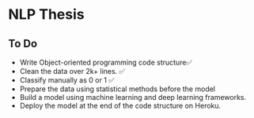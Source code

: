 # NLP Thesis

## To Do
* Write Object-oriented programming code structure✅
* Clean the data over 2k+ lines. ✅
* Classify manually as 0 or 1 ✅
* Prepare the data using statistical methods before the model 
* Build a model using machine learning and deep learning frameworks.
* Deploy the model at the end of the code structure on Heroku.